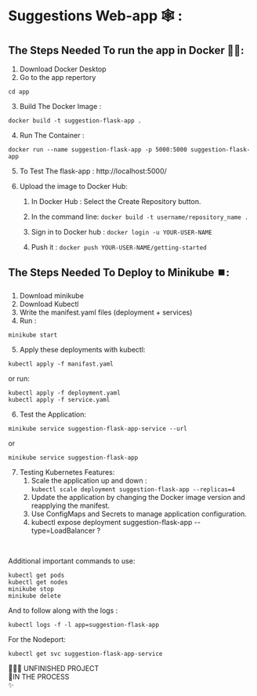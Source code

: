 # Suggestions Web-app 🕸 :

## The Steps Needed To run the app in Docker 🐋🐳:

1. Download Docker Desktop
2. Go to the app repertory
```
cd app
```
3. Build The Docker Image : 

```
docker build -t suggestion-flask-app .
```
4. Run The Container : 

```
docker run --name suggestion-flask-app -p 5000:5000 suggestion-flask-app
```
5. To Test The flask-app : http://localhost:5000/

6. Upload the image to Docker Hub:
    1. In Docker Hub : Select the Create Repository button.
    2. In the command line: ```docker build -t username/repository_name .```

    3. Sign in to Docker hub : ```docker login -u YOUR-USER-NAME```
    4. Push it  : ```docker push YOUR-USER-NAME/getting-started```


## The Steps Needed To Deploy to Minikube ⏹️:

1. Download minikube
2. Download Kubectl 
3. Write the manifest.yaml files (deployment + services)
4. Run : 
```
minikube start
```
5. Apply these deployments with kubectl:
```
kubectl apply -f manifast.yaml
```
or run:
```
kubectl apply -f deployment.yaml
kubectl apply -f service.yaml
```
6. Test the Application:

```
minikube service suggestion-flask-app-service --url
```
or <br /> 
```
minikube service suggestion-flask-app
```
7. Testing Kubernetes Features: 
    1. Scale the application up and down : <br />
    ```kubectl scale deployment suggestion-flask-app --replicas=4 ```
    2. Update the application by changing the Docker image version and reapplying the manifest.
    3. Use ConfigMaps and Secrets to manage application configuration.
    4. kubectl expose deployment suggestion-flask-app --type=LoadBalancer ?
<br />

Additional important commands to use:<br />
```
kubectl get pods 
kubectl get nodes 
minikube stop 
minikube delete
```
And to follow along with the logs :
```
kubectl logs -f -l app=suggestion-flask-app
```
For the Nodeport:
```
kubectl get svc suggestion-flask-app-service
```

🙅🏻‍♂️ UNFINISHED PROJECT  <br />
🚩IN THE PROCESS <br />
✨ 